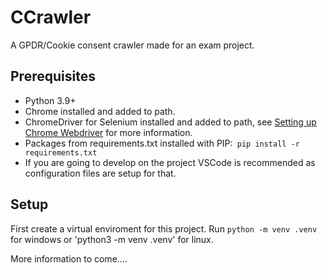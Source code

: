 # CCrawler
A GPDR/Cookie consent crawler made for an exam project.

## Prerequisites
* Python 3.9+
* Chrome installed and added to path.
* ChromeDriver for Selenium installed and added to path, see [Setting up Chrome Webdriver](https://splinter.readthedocs.io/en/latest/drivers/chrome.html#setting-up-chrome-webdriver) for more information.
* Packages from requirements.txt installed with PIP:` pip install -r requirements.txt`
* If you are going to develop on the project VSCode is recommended as configuration files are setup for that.

## Setup
First create a virtual enviroment for this project.
Run `python -m venv .venv` for windows or 'python3 -m venv .venv' for linux.

More information to come....